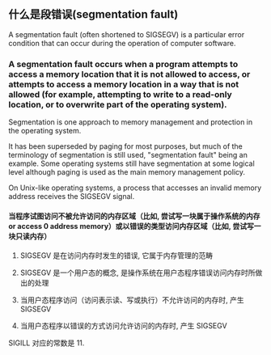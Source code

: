 
## 什么是段错误(segmentation fault)

A segmentation fault (often shortened to SIGSEGV) is a particular error condition that can occur during the operation of computer software. 

### A segmentation fault occurs when a program attempts to access a memory location that it is not allowed to access, or attempts to access a memory location in a way that is not allowed (for example, attempting to write to a read-only location, or to overwrite part of the operating system).

Segmentation is one approach to memory management and protection in the operating system. 

It has been superseded by paging for most purposes, but much of the terminology of segmentation is still used, "segmentation fault" being an example. 
Some operating systems still have segmentation at some logical level although paging is used as the main memory management policy.

On Unix-like operating systems, a process that accesses an invalid memory address receives the SIGSEGV signal. 

#### 当程序试图访问不被允许访问的内存区域（比如, 尝试写一块属于操作系统的内存 or access 0 address memory）或以错误的类型访问内存区域（比如, 尝试写一块只读内存）

1. SIGSEGV 是在访问内存时发生的错误, 它属于内存管理的范畴

2. SIGSEGV 是一个用户态的概念, 是操作系统在用户态程序错误访问内存时所做出的处理

3. 当用户态程序访问（访问表示读、写或执行）不允许访问的内存时, 产生 SIGSEGV

4. 当用户态程序以错误的方式访问允许访问的内存时, 产生 SIGSEGV

SIGILL 对应的常数是 11.

